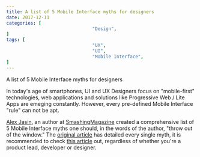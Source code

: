 ```yaml
---
title: A list of 5 Mobile Interface myths for designers
date: 2017-12-11
categories: [
								"Design",
]
tags: [
								"UX",
								"UI",
								"Mobile Interface",
]
---
```

A list of 5 Mobile Interface myths for designers

In today's age of smartphones, UI and UX Designers focus on "mobile-first" technologies, web applications and solutions like Progressive Web / Lite Apps are emeging constantly. However, every pre-defined Mobile Interface "rule" can not be apt.

[Alex Jasin](https://www.smashingmagazine.com/author/alexjasin/), an author at [SmashingMagazine](https://www.smashingmagazine.com/) created a comprehensive list of 5 Mobile Interface myths one should, in the words of the author, "throw out of the window." The [original article](https://www.smashingmagazine.com/2017/11/mobile-interface-myths/) has detailed every single myth, it is recommended to check [this article](https://www.smashingmagazine.com/2017/11/mobile-interface-myths/) out, regardless of whether you're a product lead, developer or designer.
